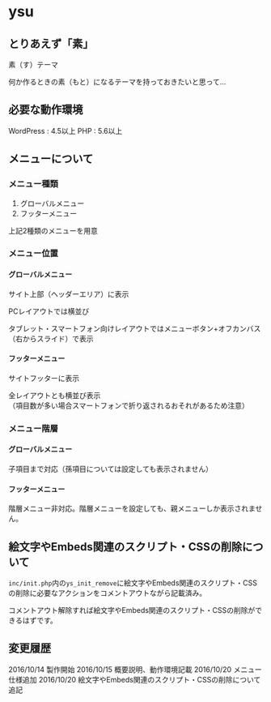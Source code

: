 # ysu

## とりあえず「素」

素（す）テーマ

何か作るときの素（もと）になるテーマを持っておきたいと思って…

## 必要な動作環境

WordPress	:	4.5以上
PHP	:	5.6以上



## メニューについて

### メニュー種類

1. グローバルメニュー
2. フッターメニュー

上記2種類のメニューを用意

### メニュー位置

#### グローバルメニュー

サイト上部（ヘッダーエリア）に表示

PCレイアウトでは横並び

タブレット・スマートフォン向けレイアウトではメニューボタン+オフカンバス（右からスライド）で表示

#### フッターメニュー

サイトフッターに表示

全レイアウトとも横並び表示  
（項目数が多い場合スマートフォンで折り返されるおそれがあるため注意）

### メニュー階層

#### グローバルメニュー

子項目まで対応（孫項目については設定しても表示されません）

#### フッターメニュー

階層メニュー非対応。階層メニューを設定しても、親メニューしか表示されません。


## 絵文字やEmbeds関連のスクリプト・CSSの削除について

`inc/init.php`内の`ys_init_remove`に絵文字やEmbeds関連のスクリプト・CSSの削除に必要なアクションをコメントアウトながら記載済み。

コメントアウト解除すれば絵文字やEmbeds関連のスクリプト・CSSの削除ができるはずです。



## 変更履歴

2016/10/14 製作開始
2016/10/15 概要説明、動作環境記載
2016/10/20 メニュー仕様追加
2016/10/20 絵文字やEmbeds関連のスクリプト・CSSの削除について 追記

